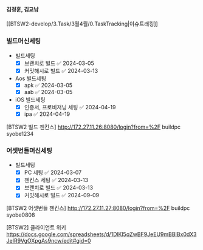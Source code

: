 
#### 김정훈, 김교남

[[BTSW2-develop/3.Task/3월4월/0.TaskTracking|이슈트래킹]] 



### 빌드머신세팅
- 빌드세팅
	- [x] 브랜치로 빌드 ✅ 2024-03-05
	- [x] 커밋해시로 빌드 ✅ 2024-03-13
- Aos 빌드세팅
	- [x] apk ✅ 2024-03-05
	- [x] aab ✅ 2024-03-05
- iOS 빌드세팅
	- [x] 인증서, 프로비저닝 세팅 ✅ 2024-04-19
	- [x] ipa ✅ 2024-04-19

[BTSW2 빌드 젠킨스]
http://172.27.11.26:8080/login?from=%2F
buildpc
syobe1234



### 어셋번들머신세팅
- 빌드세팅
	- [x] PC 세팅 ✅ 2024-03-07
	- [x] 젠킨스 세팅 ✅ 2024-03-13
	- [x] 브랜치로 빌드 ✅ 2024-03-13
	- [x] 커밋해시로 빌드 ✅ 2024-09-09

[BTSW2 어셋번들 젠킨스]
http://172.27.11.27:8080/login?from=%2F
buildpc
syobe0808

[BTSW2] 클라이언트 위키
https://docs.google.com/spreadsheets/d/1DlKl5qZwBF9JeEU9mBBIBx0dX3JeIR9VgOXpgAs9ncw/edit#gid=0